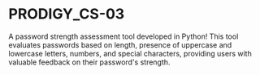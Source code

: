 # PRODIGY_CS-03
A password strength assessment tool developed in Python! This tool evaluates passwords based on length, presence of uppercase and lowercase letters, numbers, and special characters, providing users with valuable feedback on their password's strength.
